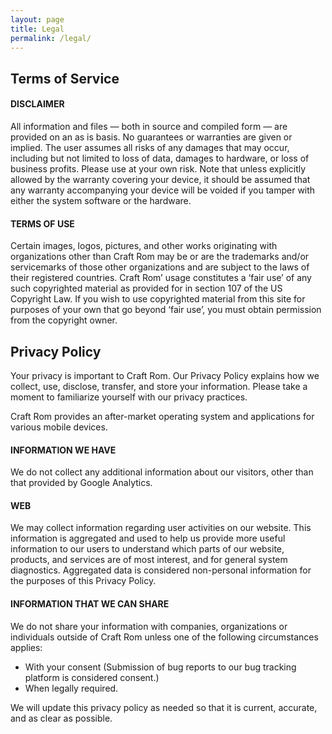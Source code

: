 ```yaml
---
layout: page
title: Legal
permalink: /legal/
---
```


## Terms of Service

#### DISCLAIMER
All information and files &mdash; both in source and compiled form &mdash; are provided on an as is basis. No guarantees or warranties are given or implied. The user assumes all risks of any damages that may occur, including but not limited to loss of data, damages to hardware, or loss of business profits. Please use at your own risk. Note that unless explicitly allowed by the warranty covering your device, it should be assumed that any warranty accompanying your device will be voided if you tamper with either the system software or the hardware.

#### TERMS OF USE
Certain images, logos, pictures, and other works originating with organizations other than Craft Rom may be or are the trademarks and/or servicemarks of those other organizations and are subject to the laws of their registered countries. Craft Rom’ usage constitutes a ‘fair use’ of any such copyrighted material as provided for in section 107 of the US Copyright Law. If you wish to use copyrighted material from this site for purposes of your own that go beyond ‘fair use’, you must obtain permission from the copyright owner.

## Privacy Policy
Your privacy is important to Craft Rom. Our Privacy Policy explains how we collect, use, disclose, transfer, and store your information. Please take a moment to familiarize yourself with our privacy practices.

Craft Rom provides an after-market operating system and applications for various mobile devices.

#### INFORMATION WE HAVE
We do not collect any additional information about our visitors, other than that provided by Google Analytics.

#### WEB 
We may collect information regarding user activities on our website. This information is aggregated and used to help us provide more useful information to our users to understand which parts of our website, products, and services are of most interest, and for general system diagnostics. Aggregated data is considered non-personal information for the purposes of this Privacy Policy.

#### INFORMATION THAT WE CAN SHARE
We do not share your information with companies, organizations or individuals outside of Craft Rom unless one of the following circumstances applies:
- With your consent (Submission of bug reports to our bug tracking platform is considered consent.)
- When legally required.

We will update this privacy policy as needed so that it is current, accurate, and as clear as possible.
